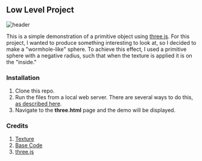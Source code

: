 ## Low Level Project
![header](sphere.gif)

This is a simple demonstration of a primitive object using [three,js](https://threejs.org/).
For this project, I wanted to produce something interesting to look at, so I decided to make a
"wormhole-like" sphere. To achieve this effect, I used a primitive sphere with a negative radius, 
such that when the texture is applied it is on the "inside."

<p align="right"></p>

### Installation

1. Clone this repo.
2. Run the files from a local web server. There are several ways to do this, [as described here](https://threejs.org/docs/index.html#manual/en/introduction/How-to-run-things-locally).
3. Navigate to the **three.html** page and the demo will be displayed.

<p align="right"></p>

### Credits

1. [Texture](https://www.nasa.gov/mission_pages/hubble/multimedia/index.html)
2. [Base Code](https://github.iu.edu/ajharris/438Demos/tree/master/THREEdemo)
3. [three.js](https://threejs.org/build/three.js)

<p align="right"></p>

